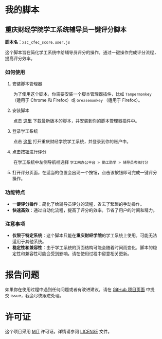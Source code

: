 # 我的脚本

## 重庆财经学院学工系统辅导员一键评分脚本

**脚本名：**`xsc_cfec_score.user.js`

这个脚本旨在简化学工系统中给辅导员评分的操作，通过一键操作完成评分流程，提高评分效率。

### 如何使用

1. 安装脚本管理器

   ​	为了使用这个脚本，你需要安装一个脚本管理器插件，比如 `Tampermonkey` （适用于 Chrome 和 Firefox）或 `Greasemonkey` （适用于 Firefox）。

2. 安装脚本

   ​	点击 [这里](链接到你的脚本) 下载最新版本的脚本，并安装到你的脚本管理器插件中。

3. 登录学工系统

   ​	点击 [这里](http://xsc.cfec.edu.cn/) 打开重庆财经学院学工系统，并登录到你的账户中。

4. 点击按钮进行评分

   ​	在学工系统中左侧导航栏选择 `学工网办公平台 > 勤工助学 > 辅导员考核打分`

5. 打开评分页面，在适当的位置会出现一个按钮，点击该按钮即可完成一键评分操作。

### 功能特点

- **一键评分操作**：简化了给辅导员评分的流程，省去了繁琐的手动操作。
- **快速高效**：通过自动化流程，提高了评分的效率，节省了用户的时间和精力。

### 注意事项

- **仅限于特定系统**：这个脚本只能在**重庆财经学院**的学工系统上使用，可能无法适用于其他系统。
- **稳定性和兼容性**：由于学工系统的页面结构可能会随着时间而变化，脚本的稳定性和兼容性可能会受到影响。请在使用过程中留意相关更新。

# 报告问题

如果你在使用过程中遇到任何问题或者有改进建议，请在 [GitHub 项目页面](https://github.com/BergerLee/GreasyForkScript) 中提交 issue，我会尽快跟进处理。

# 许可证

这个项目采用 [MIT](https://opensource.org/licenses/MIT) 许可证。详情请参阅 [LICENSE](LICENSE) 文件。
